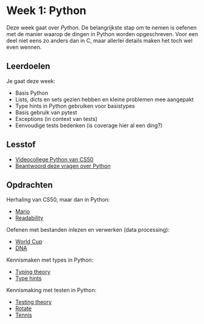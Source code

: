 # Week 1: Python

Deze week gaat over *Python*. De belangrijkste stap om te nemen is oefenen met de manier waarop de dingen in Python worden opgeschreven. Voor een deel niet eens zo anders dan in C, maar allerlei details maken het toch wel even wennen.

## Leerdoelen

Je gaat deze week:

- Basis Python
- Lists, dicts en sets gezien hebben en kleine problemen mee aangepakt
- Type hints in Python gebruiken voor basistypes
- Basis gebruik van pytest
- Exceptions (in context van tests)
- Eenvoudige tests bedenken (is coverage hier al een ding?)

## Lesstof

- [Videocollege Python van CS50](/lectures/python)
- [Beantwoord deze vragen over Python](/onderwerp/python/questions)

## Opdrachten

Herhaling van CS50, maar dan in Python:

- [Mario]()
- [Readability]()

Oefenen met bestanden inlezen en verwerken (data processing):

- [World Cup]()
- [DNA]()

Kennismaken met types in Python:

- [Typing theory](/onderwerp/python/typing)
- [Type hints](/onderwerp/python/typing/hints)

Kennismaking met testen in Python:

- [Testing theory](/onderwerp/python/testing)
- [Rotate](/onderwerp/python/testing/rotate)
- [Tennis](/onderwerp/python/testing/tennis)
